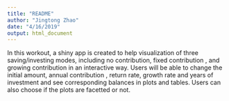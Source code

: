 ```yaml
---
title: "README"
author: "Jingtong Zhao"
date: "4/16/2019"
output: html_document
---
```


In this workout, a shiny app is created to help visualization of three saving/investing modes, including no contribution, fixed contribution , and growing contribution in an interactive way. Users will be able to change the initial amount, annual contribution , return rate, growth rate and years of investment and see corresponding balances in plots and tables. Users can also choose if the plots are facetted or not. 